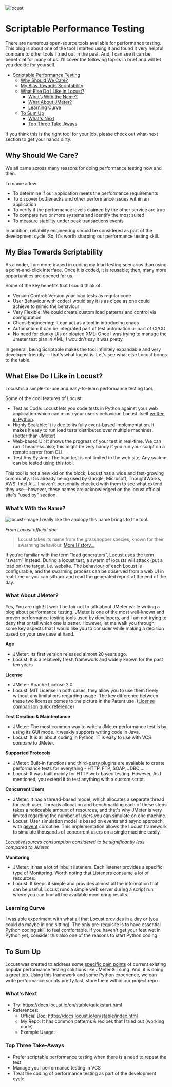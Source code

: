 ![locust](https://user-images.githubusercontent.com/82016952/117327904-bb03d600-aeb0-11eb-93b4-cb5d2638accf.jpg)

# Scriptable Performance Testing
There are numerous open-source tools available for performance testing. This blog is about one of the tool I started using it and found it very helpful compare to other tools I tried out in the past. And, I can see it can be beneficial for many of us. I'll cover the following topics in brief and will let you decide for yourself.

- [Scriptable Performance Testing](#scriptable-performance-testing)
  - [Why Should We Care?](#why-should-we-care)
  - [My Bias Towards Scriptability](#my-bias-towards-scriptability)
  - [What Else Do I Like in Locust?](#what-else-do-i-like-in-locust)
    - [What’s With the Name?](#whats-with-the-name)
    - [What About JMeter?](#what-about-jmeter)
    - [Learning Curve](#learning-curve)
  - [To Sum Up](#to-sum-up)
    - [What's Next](#whats-next)
    - [Top Three Take-Aways](#top-three-take-aways)

If you think this is the right tool for your job, please check out what-next section to get your hands dirty.


## Why Should We Care?
We all came across many reasons for doing performance testing now and then. 

To name a few:
- To determine if our application meets the performance requirements
- To discover bottlenecks and other performance issues within an application
- To verify if the performance levels claimed by the other service are true
- To compare two or more systems and identify the most suited
- To measure stability under peak transactions events

In addition, reliability engineering should be considered as part of the development cycle. So, It's worth sharping our performance testing skill.

## My Bias Towards Scriptability
As a coder, I am more biased in coding my load testing scenarios than using a point-and-click interface. Once it is coded, it is reusable; then, many more opportunities are opened for us.

Some of the key benefits that I could think of:
  - Version Control: Version your load tests as regular code
  - User Behaviour with code: I would say it is as close as one could achieve to mimic the behaviour
  - Very Flexible: We could create custom load patterns and control via configuration
  - Chaos Engineering: It can act as a tool in introducing chaos
  - Automation: it can be integrated part of test automation or part of CI/CD
  - No need for clunky UIs or bloated XML: Once I was trying to manage the Jmeter test plan in XML, I wouldn't say it was pretty. 

In general, being Scriptable makes the tool infinitely expandable and very developer-friendly -- that's what locust is. Let's see what else Locust brings to the table.

## What Else Do I Like in Locust?
Locust is a simple-to-use and easy-to-learn performance testing tool. 

Some of the cool features of Locust: 
- Test as Code: Locust lets you code tests in Python against your web application which can mimic your user's behaviour. Locust itself [written in Python](https://github.com/locustio/locust).
- Highly Scalable: It is due to its fully event-based implementation. It makes it easy to run load tests distributed over multiple machines. (better than JMeter)
- Web-based UI: It shows the progress of your test in real-time. We can run it headless also; this might be very handy if you run your script on a remote server from CLI.
- Test Any System: The load test is not limited to the web site; Any system can be tested using this tool.

This tool is not a new kid on the block; Locust has a wide and fast-growing community. It is already being used by Google, Microsoft, ThoughtWorks, AWS, Intel AI,...I haven't personally checked with them to see what extend they use—however, these names are acknowledged on the locust official site's "used by" section.

### What’s With the Name?
![locust-image](https://user-images.githubusercontent.com/82016952/117380163-c1b53c00-aef6-11eb-91d1-4edf51cee369.png) I really like the anology this name brings to the tool.

_From Locust official doc_
> Locust takes its name from the grasshopper species, known for their swarming behaviour. [More History...](https://docs.locust.io/en/stable/history.html#history)

If you’re familiar with the term “load generators”, Locust uses the term “swarm” instead. During a locust test, a swarm of locusts will attack (put a load on) the target, i.e. website. The behaviour of each Locust is configurable, and the swarming process can be observed from a web UI in real-time or you can sitback and read the generated report at the end of the day.

### What About JMeter?
Yes, You are right! It won't be fair not to talk about JMeter while writing a blog about performance testing. JMeter is one of the most well-known and proven performance testing tools used by developers, and I am not trying to deny that or tell which one is better. However, let me walk you through some key aspects that I would like you to consider while making a decision based on your use case at hand.


**Age**
- JMeter: Its first version released almost 20 years ago.
- Locust: It is a relatively fresh framework and widely known for the past ten years

**License**
- JMeter: Apache License 2.0
- Locust: MIT License 
In both cases, they allow you to use them freely without any limitations regarding usage. The key difference between these two licenses comes to the picture in the Patent use. ([License comparison quick reference](https://choosealicense.com/appendix/))

**Test Creation & Maintentance**
- JMeter: The most common way to write a JMeter performance test is by using its GUI mode. It weakly supports writing code in Java.
- Locust: It is all about coding in Python. IT is easy to use with VCS compare to JMeter.

**Supported Protocols**
- JMeter: Built-in functions and third-party plugins are available to create performance tests for everything - HTTP, FTP, SOAP, JDBC,...
- Locust: It was built mainly for HTTP web-based testing. However, As I mentioned, you extend it to test anything with a custom script.

**Concurrent Users**
- JMeter: It has a thread-based model, which allocates a separate thread for each user. Threads allocation and benchmarking each of these steps takes a noticeable amount of resources, and that's why JMeter is very limited regarding the number of users you can simulate on one machine.
- Locust: User simulation model is based on events and async approach, with [gevent](http://www.gevent.org/) coroutine. This implementation allows the Locust framework to simulate thousands of concurrent users on a single machine easily.

_Locust resources consumption considered to be significantly less compared to JMeter._

**Monitoring**
- JMeter: It has a lot of inbuilt listeners. Each listener provides a specific type of Monitoring. Worth noting that Listeners consume a lot of resources. 
- Locust: It keeps it simple and provides almost all the information that can be useful. Locust runs a simple web server during a script run where you can find all the available monitoring results.

### Learning Curve
I was able experiment with what all that Locust provides in a day or (you could do maybe in one sitting). The only pre-requisite is to have essential Python coding skill to feel comfortable. If you haven't get your feet wet in Python yet, consider this also one of the reasons to start Python coding.

## To Sum Up
Locust was created to address some [specific pain points](https://docs.locust.io/en/stable/history.html) of current existing popular performance testing solutions like JMeter & Tsung. And, it is doing a great job. Using this framework and some Python experience, we can write performance scripts pretty fast, store them within our project repo.

### What's Next
- Try: https://docs.locust.io/en/stable/quickstart.html 
- References: 
  - Official Doc: https://docs.locust.io/en/stable/index.html
  - My Repo: It has common patterns & recipes that I tried out (working code)
  - Example Usage: 

### Top Three Take-Aways 
- Prefer scriptable performance testing when there is a need to repeat the test
- Manage your performance testing in VCS
- Treat the coding of performance testing as part of the development cycle
